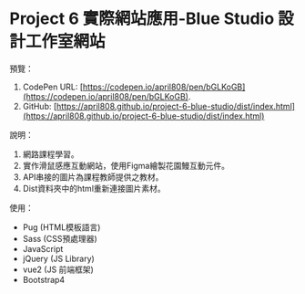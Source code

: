 # Project 6 實際網站應用-Blue Studio 設計工作室網站

預覽：

1. CodePen URL: [https://codepen.io/april808/pen/bGLKoGB](https://codepen.io/april808/pen/bGLKoGB).
1. GitHub: [https://april808.github.io/project-6-blue-studio/dist/index.html](https://april808.github.io/project-6-blue-studio/dist/index.html)

說明：

1. 網路課程學習。
1. 實作滑鼠感應互動網站，使用Figma繪製花園鰻互動元件。
1. API串接的圖片為課程教師提供之教材。
2. Dist資料夾中的html重新連接圖片素材。

使用：

- Pug (HTML模板語言)
- Sass (CSS預處理器)
- JavaScript
- jQuery (JS Library)
- vue2 (JS 前端框架)
- Bootstrap4